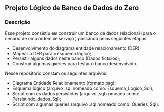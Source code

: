 ## Projeto Lógico de Banco de Dados do Zero 

### Descrição 

Esse projeto consistiu em construir um banco de dados relacional (para o cenário de uma ordem de serviço ) passando pelas seguintes etapas: 
 - Desenvolvimento do diagrama entidade relacionamento (DER);
 - Mapear o DER para o esquema lógico;
 - Persistir alguns dados neste banco (Dados fictícios);
 - Construir algumas queries para testar o banco desenvolvido.  
 
Nesse repositório constam os seguintes arquivos:
 - Diagrama Entidade Relacionamento (formato png);
 - Esquema lógico (arquivo .sql nomeado como: Esquema_Logico_Sql);
 - Script com os dados persistidos (arquivo .sql nomeado como: Persistindo_dados_Sql);
 - Script com algumas queries (arquivo .sql nomeado como: Queries_Sql).
